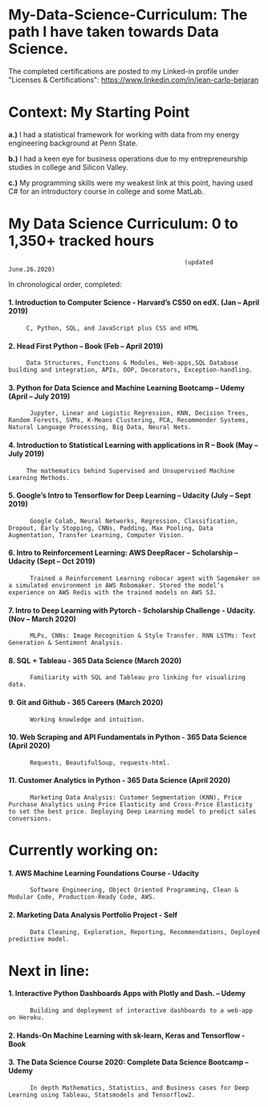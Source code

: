 # My-Data-Science-Curriculum: The path I have taken towards Data Science. 

The completed certifications are posted to my Linked-in profile under "Licenses & Certifications":
https://www.linkedin.com/in/jean-carlo-bejaran

# Context: My Starting Point

**a.)** I had a statistical framework for working with data from my energy engineering background at Penn State.

**b.)** I had a keen eye for business operations due to my entrepreneurship studies in college and Silicon Valley.

**c.)** My programming skills were my weakest link at this point, having used C# for an introductory course in college and some MatLab.


# My Data Science Curriculum: 0 to 1,350+ tracked hours							
                                                     (updated June.26.2020)


In chronological order, completed: 					
#### 1.	Introduction to Computer Science - Harvard’s CS50 on edX.			          (Jan – April 2019) 
         C, Python, SQL, and JavaScript plus CSS and HTML
#### 2.	Head First Python – Book				                              (Feb – April 2019)
         Data Structures, Functions & Modules, Web-apps,SQL Database building and integration, APIs, OOP, Decorators, Exception-handling.
#### 3.	Python for Data Science and Machine Learning Bootcamp – Udemy                             (April – July 2019)
          Jupyter, Linear and Logistic Regression, KNN, Decision Trees, Random Forests, SVMs, K-Means Clustering, PCA, Recommender Systems, Natural Language Processing, Big Data, Neural Nets.
#### 4.	Introduction to Statistical Learning with applications in R – Book		          (May – July 2019)
         The mathematics behind Supervised and Unsupervised Machine Learning Methods.
#### 5.	Google’s Intro to Tensorflow for Deep Learning – Udacity			          (July – Sept 2019)
          Google Colab, Neural Networks, Regression, Classification, Dropout, Early Stopping, CNNs, Padding, Max Pooling, Data Augmentation, Transfer Learning, Computer Vision. 
#### 6.	Intro to Reinforcement Learning: AWS DeepRacer – Scholarship – Udacity 	          (Sept – Oct 2019)
          Trained a Reinforcement Learning robocar agent with Sagemaker on a simulated environment in AWS Robomaker. Stored the model’s experience on AWS Redis with the trained models on AWS S3. 
#### 7.	Intro to Deep Learning with Pytorch - Scholarship Challenge - Udacity. 	          (Nov – March 2020)
          MLPs, CNNs: Image Recognition & Style Transfer. RNN LSTMs: Text Generation & Sentiment Analysis.
#### 8. SQL + Tableau - 365 Data Science (March 2020)
          Familiarity with SQL and Tableau pro linking for visualizing data. 
#### 9. Git and Github - 365 Careers (March 2020)
          Working knowledge and intuition.
#### 10.  Web Scraping and API Fundamentals in Python - 365 Data Science (April 2020)
          Requests, BeautifulSoup, requests-html.
#### 11. Customer Analytics in Python - 365 Data Science (April 2020)
          Marketing Data Analysis: Customer Segmentation (KNN), Price Purchase Analytics using Price Elasticity and Cross-Price Elasticity to set the best price. Deploying Deep Learning model to predict sales conversions.

# Currently working on:
#### 1. AWS Machine Learning Foundations Course - Udacity
          Software Engineering, Object Oriented Programming, Clean & Modular Code, Production-Ready Code, AWS.
#### 2. Marketing Data Analysis Portfolio Project - Self
          Data Cleaning, Exploration, Reporting, Recommendations, Deployed predictive model. 
          
# Next in line:          
#### 1.	Interactive Python Dashboards Apps with Plotly and Dash. – Udemy
          Building and deployment of interactive dashboards to a web-app on Heroku.
#### 2.	Hands-On Machine Learning with sk-learn, Keras and Tensorflow - Book
#### 3.	The Data Science Course 2020: Complete Data Science Bootcamp  – Udemy
          In depth Mathematics, Statistics, and Business cases for Deep Learning using Tableau, Statsmodels and Tensorflow2.
